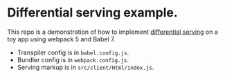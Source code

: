 # Differential serving example.

This repo is a demonstration of how to implement [differential serving](https://calendar.perfplanet.com/2018/doing-differential-serving-in-2019/) on a toy app using webpack 5 and Babel 7.

- Transpiler config is in `babel.config.js`.
- Bundler config is in `webpack.config.js`.
- Serving markup is in `src/client/Html/index.js`.
